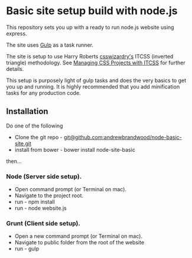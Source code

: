 # Basic site setup build with node.js

This repository sets you up with a ready to run node.js website using express.

The site uses [Gulp](https://www.google.com) as a task runner.

The site is setup to use Harry Roberts [csswizardry's](https://github.com/csswizardry) ITCSS (inverted triangle) methodology. See [Managing CSS Projects with ITCSS](https://speakerdeck.com/dafed/managing-css-projects-with-itcss) for further details.

This setup is purposely light of gulp tasks and does the very basics to get you up and running. It is highly recommended that you add minification tasks for any production code.

## Installation

Do one of the following

* Clone the git repo - [git@github.com:andrewbrandwood/node-basic-site.git](git@github.com:andrewbrandwood/node-basic-site.git)
* install from bower - bower install node-site-basic

then...	  

### Node (Server side setup).

* Open command prompt (or Terminal on mac).
* Navigate to the project root.
* run - npm install
* run - node website.js

### Grunt (Client side setup).

* Open a new command prompt (or Terminal on mac).
* Navigate to public folder from the root of the website
* run - gulp
